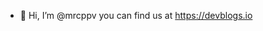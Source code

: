 - 👋 Hi, I’m @mrcppv you can find us at https://devblogs.io

<!---
mrcppv/mrcppv is a ✨ special ✨ repository because its `README.md` (this file) appears on your GitHub profile.
You can click the Preview link to take a look at your changes.
--->
